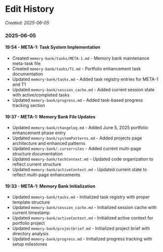 # Edit History
*Created: 2025-06-05*

### 2025-06-05

#### 19:54 - META-1: Task System Implementation
- Created `memory-bank/tasks/META-1.md` - Memory bank maintenance meta-task file
- Created `memory-bank/tasks/T1.md` - Portfolio enhancement task documentation
- Updated `memory-bank/tasks.md` - Added task registry entries for META-1 and T1
- Updated `memory-bank/session_cache.md` - Added current session state with active/completed tasks
- Updated `memory-bank/progress.md` - Added task-based progress tracking section

#### 19:37 - META-1: Memory Bank File Updates  
- Updated `memory-bank/changelog.md` - Added June 5, 2025 portfolio enhancement phase entry
- Updated `memory-bank/systemPatterns.md` - Added projects page architecture and enhanced patterns
- Updated `memory-bank/.cursorrules` - Added current multi-page structure documentation
- Updated `memory-bank/techContext.md` - Updated code organization to reflect current structure
- Updated `memory-bank/activeContext.md` - Updated current state to reflect multi-page enhancements

#### 19:33 - META-1: Memory Bank Initialization
- Updated `memory-bank/tasks.md` - Initialized task registry with proper template structure
- Updated `memory-bank/session_cache.md` - Initialized session cache with current timestamp
- Updated `memory-bank/activeContext.md` - Initialized active context for portfolio project
- Updated `memory-bank/projectbrief.md` - Initialized project brief with directory analysis
- Updated `memory-bank/progress.md` - Initialized progress tracking with setup milestones
